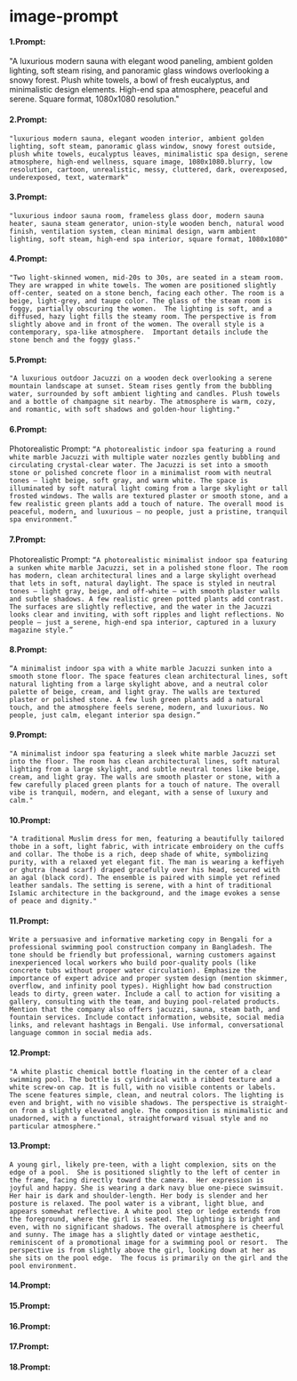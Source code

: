 # image-prompt
#### 1.Prompt:
"A luxurious modern sauna with elegant wood paneling, ambient golden lighting, soft steam rising, and panoramic glass windows overlooking a snowy forest. Plush white towels, a bowl of fresh eucalyptus, and minimalistic design elements. High-end spa atmosphere, peaceful and serene. Square format, 1080x1080 resolution."

#### 2.Prompt:
```"luxurious modern sauna, elegant wooden interior, ambient golden lighting, soft steam, panoramic glass window, snowy forest outside, plush white towels, eucalyptus leaves, minimalistic spa design, serene atmosphere, high-end wellness, square image, 1080x1080.blurry, low resolution, cartoon, unrealistic, messy, cluttered, dark, overexposed, underexposed, text, watermark"```
#### 3.Prompt:
```"luxurious indoor sauna room, frameless glass door, modern sauna heater, sauna steam generator, union-style wooden bench, natural wood finish, ventilation system, clean minimal design, warm ambient lighting, soft steam, high-end spa interior, square format, 1080x1080"```
#### 4.Prompt:
```"Two light-skinned women, mid-20s to 30s, are seated in a steam room. They are wrapped in white towels. The women are positioned slightly off-center, seated on a stone bench, facing each other. The room is a beige, light-grey, and taupe color. The glass of the steam room is foggy, partially obscuring the women.  The lighting is soft, and a diffused, hazy light fills the steamy room. The perspective is from slightly above and in front of the women. The overall style is a contemporary, spa-like atmosphere.  Important details include the stone bench and the foggy glass."```
#### 5.Prompt:
```"A luxurious outdoor Jacuzzi on a wooden deck overlooking a serene mountain landscape at sunset. Steam rises gently from the bubbling water, surrounded by soft ambient lighting and candles. Plush towels and a bottle of champagne sit nearby. The atmosphere is warm, cozy, and romantic, with soft shadows and golden-hour lighting."```
#### 6.Prompt:
Photorealistic Prompt:
```“A photorealistic indoor spa featuring a round white marble Jacuzzi with multiple water nozzles gently bubbling and circulating crystal-clear water. The Jacuzzi is set into a smooth stone or polished concrete floor in a minimalist room with neutral tones — light beige, soft gray, and warm white. The space is illuminated by soft natural light coming from a large skylight or tall frosted windows. The walls are textured plaster or smooth stone, and a few realistic green plants add a touch of nature. The overall mood is peaceful, modern, and luxurious — no people, just a pristine, tranquil spa environment.”```
#### 7.Prompt:
Photorealistic Prompt:
```“A photorealistic minimalist indoor spa featuring a sunken white marble Jacuzzi, set in a polished stone floor. The room has modern, clean architectural lines and a large skylight overhead that lets in soft, natural daylight. The space is styled in neutral tones — light gray, beige, and off-white — with smooth plaster walls and subtle shadows. A few realistic green potted plants add contrast. The surfaces are slightly reflective, and the water in the Jacuzzi looks clear and inviting, with soft ripples and light reflections. No people — just a serene, high-end spa interior, captured in a luxury magazine style.”```
#### 8.Prompt:
```“A minimalist indoor spa with a white marble Jacuzzi sunken into a smooth stone floor. The space features clean architectural lines, soft natural lighting from a large skylight above, and a neutral color palette of beige, cream, and light gray. The walls are textured plaster or polished stone. A few lush green plants add a natural touch, and the atmosphere feels serene, modern, and luxurious. No people, just calm, elegant interior spa design.”```
#### 9.Prompt:
```"A minimalist indoor spa featuring a sleek white marble Jacuzzi set into the floor. The room has clean architectural lines, soft natural lighting from a large skylight, and subtle neutral tones like beige, cream, and light gray. The walls are smooth plaster or stone, with a few carefully placed green plants for a touch of nature. The overall vibe is tranquil, modern, and elegant, with a sense of luxury and calm."```
#### 10.Prompt:
```
"A traditional Muslim dress for men, featuring a beautifully tailored thobe in a soft, light fabric, with intricate embroidery on the cuffs and collar. The thobe is a rich, deep shade of white, symbolizing purity, with a relaxed yet elegant fit. The man is wearing a keffiyeh or ghutra (head scarf) draped gracefully over his head, secured with an agal (black cord). The ensemble is paired with simple yet refined leather sandals. The setting is serene, with a hint of traditional Islamic architecture in the background, and the image evokes a sense of peace and dignity."

```
#### 11.Prompt:
```
Write a persuasive and informative marketing copy in Bengali for a professional swimming pool construction company in Bangladesh. The tone should be friendly but professional, warning customers against inexperienced local workers who build poor-quality pools (like concrete tubs without proper water circulation). Emphasize the importance of expert advice and proper system design (mention skimmer, overflow, and infinity pool types). Highlight how bad construction leads to dirty, green water. Include a call to action for visiting a gallery, consulting with the team, and buying pool-related products. Mention that the company also offers jacuzzi, sauna, steam bath, and fountain services. Include contact information, website, social media links, and relevant hashtags in Bengali. Use informal, conversational language common in social media ads.
```
#### 12.Prompt:
```
"A white plastic chemical bottle floating in the center of a clear swimming pool. The bottle is cylindrical with a ribbed texture and a white screw-on cap. It is full, with no visible contents or labels. The scene features simple, clean, and neutral colors. The lighting is even and bright, with no visible shadows. The perspective is straight-on from a slightly elevated angle. The composition is minimalistic and unadorned, with a functional, straightforward visual style and no particular atmosphere."
```
#### 13.Prompt:
```
A young girl, likely pre-teen, with a light complexion, sits on the edge of a pool.  She is positioned slightly to the left of center in the frame, facing directly toward the camera.  Her expression is joyful and happy. She is wearing a dark navy blue one-piece swimsuit.  Her hair is dark and shoulder-length. Her body is slender and her posture is relaxed. The pool water is a vibrant, light blue, and appears somewhat reflective. A white pool step or ledge extends from the foreground, where the girl is seated. The lighting is bright and even, with no significant shadows. The overall atmosphere is cheerful and sunny. The image has a slightly dated or vintage aesthetic, reminiscent of a promotional image for a swimming pool or resort.  The perspective is from slightly above the girl, looking down at her as she sits on the pool edge.  The focus is primarily on the girl and the pool environment.
```
#### 14.Prompt:
#### 15.Prompt:
#### 16.Prompt:
#### 17.Prompt:
#### 18.Prompt:




























